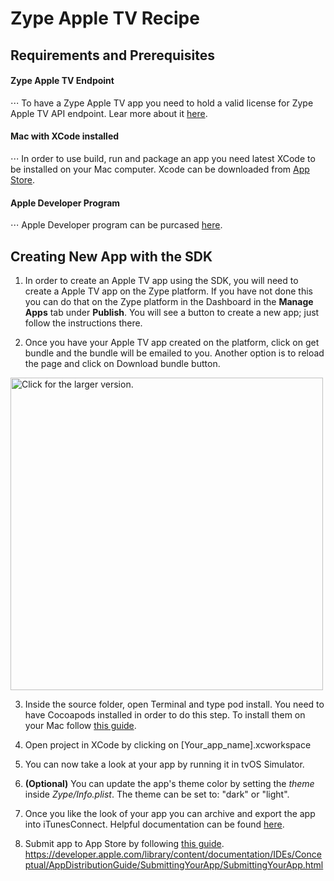 # Zype Apple TV Recipe

## Requirements and Prerequisites

#### Zype Apple TV Endpoint
⋅⋅⋅ To have a Zype Apple TV app you need to hold a valid license for Zype Apple TV API endpoint. Lear more about it [here](http://www.zype.com/services/endpoint-api/).

#### Mac with XCode installed
⋅⋅⋅ In order to use build, run and package an app you need latest XCode to be installed on your Mac computer. Xcode can be downloaded from [App Store](https://developer.apple.com/xcode/). 

#### Apple Developer Program
⋅⋅⋅ Apple Developer program can be purcased [here](https://developer.apple.com/programs/).

## Creating New App with the SDK

1. In order to create an Apple TV app using the SDK, you will need to create a Apple TV app on the Zype platform. If you have not done this you can do that on the Zype platform in the Dashboard in the __Manage Apps__ tab under __Publish__. You will see a button to create a new app; just follow the instructions there.

2. Once you have your Apple TV app created on the platform, click on get bundle and the bundle will be emailed to you. Another option is to reload the page and click on Download bundle button.

<a href="https://drive.google.com/uc?export=view&id=0B9aYmGA7O0ZYMS1UM0s1YXQ1UDA"><img src="https://drive.google.com/uc?export=view&id=0B9aYmGA7O0ZYMS1UM0s1YXQ1UDA" style="width: 500px; max-width: 100%; height: auto" title="Click for the larger version." /></a>

3. Inside the source folder, open Terminal and type pod install. You need to have Cocoapods installed in order to do this step. To install them on your Mac follow [this guide](https://guides.cocoapods.org/using/getting-started.html).

4. Open project in XCode by clicking on [Your_app_name].xcworkspace  

5. You can now take a look at your app by running it in tvOS Simulator.

6. __(Optional)__ You can update the app's theme color by setting the _theme_ inside _Zype/Info.plist_. The theme can be set to: "dark" or "light". 

7. Once you like the look of your app you can archive and export the app into iTunesConnect. Helpful documentation can be found [here](https://developer.apple.com/library/content/documentation/IDEs/Conceptual/AppDistributionGuide/TestingYouriOSApp/TestingYouriOSApp.html).

8. Submit app to App Store by following [this guide](https://guides.cocoapods.org/using/getting-started.html).
https://developer.apple.com/library/content/documentation/IDEs/Conceptual/AppDistributionGuide/SubmittingYourApp/SubmittingYourApp.html

